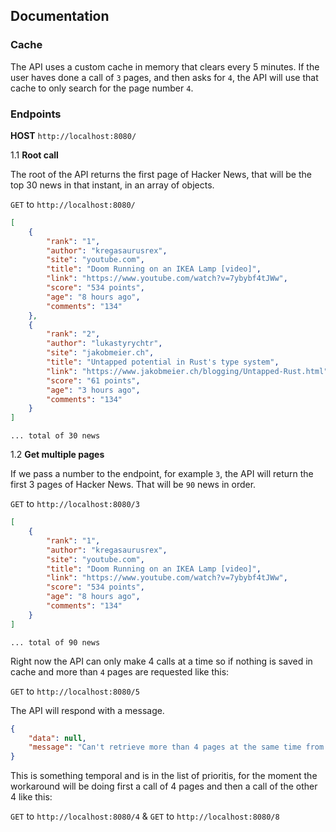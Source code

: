 ## Documentation

### Cache

The API uses a custom cache in memory that clears every 5 minutes. If the user
haves done a call of `3` pages, and then asks for `4`, the API will use that
cache to only search for the page number `4`.

### Endpoints

**HOST** `http://localhost:8080/`

1.1 **Root call**

The root of the API returns the first page of Hacker News, that will be the top
30 news in that instant, in an array of objects.

`GET` to `http://localhost:8080/`

```json
[
    {
        "rank": "1",
        "author": "kregasaurusrex",
        "site": "youtube.com",
        "title": "Doom Running on an IKEA Lamp [video]",
        "link": "https://www.youtube.com/watch?v=7ybybf4tJWw",
        "score": "534 points",
        "age": "8 hours ago",
        "comments": "134"
    },
    {
        "rank": "2",
        "author": "lukastyrychtr",
        "site": "jakobmeier.ch",
        "title": "Untapped potential in Rust's type system",
        "link": "https://www.jakobmeier.ch/blogging/Untapped-Rust.html",
        "score": "61 points",
        "age": "3 hours ago",
        "comments": "134"
    }
]
```

    ... total of 30 news

1.2 **Get multiple pages**

If we pass a number to the endpoint, for example `3`, the API will return the
first 3 pages of Hacker News. That will be `90` news in order.

`GET` to `http://localhost:8080/3`

```json
[
    {
        "rank": "1",
        "author": "kregasaurusrex",
        "site": "youtube.com",
        "title": "Doom Running on an IKEA Lamp [video]",
        "link": "https://www.youtube.com/watch?v=7ybybf4tJWw",
        "score": "534 points",
        "age": "8 hours ago",
        "comments": "134"
    }
]
```
    ... total of 90 news

Right now the API can only make 4 calls at a time so if nothing is saved in
cache and more than `4` pages are requested like this:

`GET` to `http://localhost:8080/5`

The API will respond with a message.

```json
{
    "data": null,
    "message": "Can't retrieve more than 4 pages at the same time from Hacker News"
}
```

This is something temporal and is in the list of prioritis, for the moment the
workaround will be doing first a call of 4 pages and then a call of the other 4
like this:

`GET` to `http://localhost:8080/4` & `GET` to `http://localhost:8080/8`
